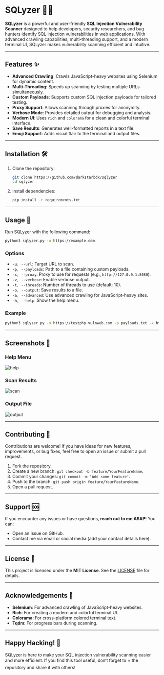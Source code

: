 # **SQLyzer 🕵️‍♂️**

**SQLyzer** is a powerful and user-friendly **SQL Injection Vulnerability Scanner** designed to help developers, security researchers, and bug hunters identify SQL injection vulnerabilities in web applications. With advanced crawling capabilities, multi-threading support, and a modern terminal UI, SQLyzer makes vulnerability scanning efficient and intuitive.

---

## **Features ✨**

- **Advanced Crawling**: Crawls JavaScript-heavy websites using Selenium for dynamic content.
- **Multi-Threading**: Speeds up scanning by testing multiple URLs simultaneously.
- **Custom Payloads**: Supports custom SQL injection payloads for tailored testing.
- **Proxy Support**: Allows scanning through proxies for anonymity.
- **Verbose Mode**: Provides detailed output for debugging and analysis.
- **Modern UI**: Uses `rich` and `colorama` for a clean and colorful terminal interface.
- **Save Results**: Generates well-formatted reports in a text file.
- **Emoji Support**: Adds visual flair to the terminal and output files.

---

## **Installation 🛠️**

1. Clone the repository:
   ```bash
   git clone https://github.com/darkstarbdx/sqlyzer
   cd sqlyzer
   ```

2. Install dependencies:
   ```bash
   pip install -r requirements.txt
   ```

---

## **Usage 🚀**

Run SQLyzer with the following command:
```bash
python3 sqlyzer.py -u https://example.com
```

### **Options**
- `-u, --url`: Target URL to scan.
- `-p, --payloads`: Path to a file containing custom payloads.
- `-x, --proxy`: Proxy to use for requests (e.g., `http://127.0.0.1:8080`).
- `-v, --verbose`: Enable verbose output.
- `-t, --threads`: Number of threads to use (default: 10).
- `-o, --output`: Save results to a file.
- `-a, --advanced`: Use advanced crawling for JavaScript-heavy sites.
- `-h, --help`: Show the help menu.

### **Example**
```bash
python3 sqlyzer.py -u https://testphp.vulnweb.com -p payloads.txt -x http://127.0.0.1:8080 -v -t 20 -o results.txt -a
```

---

## **Screenshots 📸**

### **Help Menu**
![help](https://github.com/user-attachments/assets/85c819ac-d077-4490-9f29-531c009ee9b7)


### **Scan Results**
![scan](https://github.com/user-attachments/assets/26bde2e2-11e6-4613-992b-65ba985da7ac)


### **Output File**
![output](https://github.com/user-attachments/assets/158735bb-7c55-4053-8512-bb58df7b4db2)

---

## **Contributing 🤝**

Contributions are welcome! If you have ideas for new features, improvements, or bug fixes, feel free to open an issue or submit a pull request.

1. Fork the repository.
2. Create a new branch: `git checkout -b feature/YourFeatureName`.
3. Commit your changes: `git commit -m 'Add some feature'`.
4. Push to the branch: `git push origin feature/YourFeatureName`.
5. Open a pull request.

---

## **Support 🆘**

If you encounter any issues or have questions, **reach out to me ASAP**! You can:
- Open an issue on GitHub.
- Contact me via email or social media (add your contact details here).

---

## **License 📜**

This project is licensed under the **MIT License**. See the [LICENSE](LICENSE) file for details.

---

## **Acknowledgements 🙏**

- **Selenium**: For advanced crawling of JavaScript-heavy websites.
- **Rich**: For creating a modern and colorful terminal UI.
- **Colorama**: For cross-platform colored terminal text.
- **Tqdm**: For progress bars during scanning.

---

## **Happy Hacking! 🚀**

SQLyzer is here to make your SQL injection vulnerability scanning easier and more efficient. If you find this tool useful, don’t forget to ⭐ the repository and share it with others!
